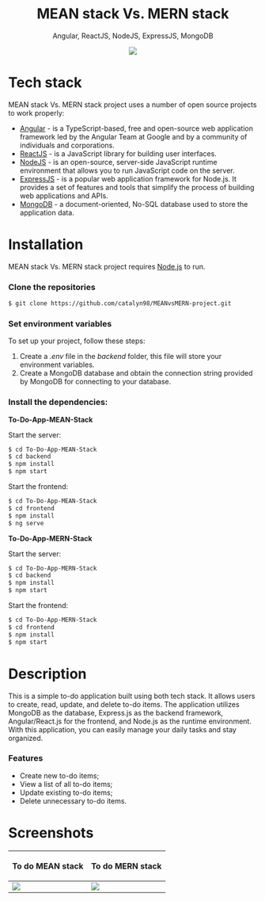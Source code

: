 <h1 align="center">
  MEAN stack Vs. MERN stack
</h1>
<p align="center">
  Angular, ReactJS, NodeJS, ExpressJS, MongoDB
</p>

<p align="center">
   <img src="https://firebasestorage.googleapis.com/v0/b/licenseproject-c2773.appspot.com/o/MEAN-Stack-vs-MERN-Stack.png?alt=media&token=ea86afff-88ae-4fc8-af8b-61c24dbf1c7e" />
</p>

# Tech stack
MEAN stack Vs. MERN stack project uses a number of open source projects to work properly:
* [Angular](https://angular.io) - is a TypeScript-based, free and open-source web application framework led by the Angular Team at Google and by a community of individuals and corporations.
* [ReactJS](https://reactjs.org/) - is a JavaScript library for building user interfaces.
* [NodeJS](https://nodejs.org/) - is an open-source, server-side JavaScript runtime environment that allows you to run JavaScript code on the server.
* [ExpressJS](https://expressjs.com/) - is a popular web application framework for Node.js. It provides a set of features and tools that simplify the process of building web applications and APIs.
* [MongoDB](https://www.mongodb.com/) - a document-oriented, No-SQL database used to store the application data.

# Installation
MEAN stack Vs. MERN stack project requires [Node.js](https://nodejs.org/) to run.

### Clone the repositories
```sh
$ git clone https://github.com/catalyn98/MEANvsMERN-project.git
```

### Set environment variables 
To set up your project, follow these steps:
1. Create a *.env* file in the *backend* folder, this file will store your environment variables.
2. Create a MongoDB database and obtain the connection string provided by MongoDB for connecting to your database.

### Install the dependencies:
**<p>To-Do-App-MEAN-Stack</p>**
Start the server:
```sh
$ cd To-Do-App-MEAN-Stack
$ cd backend
$ npm install 
$ npm start 
```

Start the frontend:
```sh
$ cd To-Do-App-MEAN-Stack
$ cd frontend
$ npm install 
$ ng serve
```

**<p>To-Do-App-MERN-Stack</p>**
Start the server:
```sh
$ cd To-Do-App-MERN-Stack
$ cd backend
$ npm install 
$ npm start 
```

Start the frontend:
```sh
$ cd To-Do-App-MERN-Stack
$ cd frontend
$ npm install 
$ npm start 
```

# Description
This is a simple to-do application built using both tech stack. 
It allows users to create, read, update, and delete to-do items. The application utilizes MongoDB as the database, Express.js as the backend framework, Angular/React.js for the frontend, and Node.js as the runtime environment. With this application, you can easily manage your daily tasks and stay organized.
### Features
- Create new to-do items;
- View a list of all to-do items;
- Update existing to-do items;
- Delete unnecessary to-do items.

# Screenshots 
| <p align="center">**To do MEAN stack**</p> | <p align="center">**To do MERN stack**</p> |
| ------------ | ------------ |
| <img src="https://github.com/catalyn98/MEANvsMERN-project/blob/main/To-Do-App-MEAN-Stack/To%20do%20MEAN%20stack.png" /> | <img src="https://github.com/catalyn98/MEANvsMERN-project/blob/main/To-Do-App-MERN-Stack/To%20do%20MERN%20stack.png" /> |